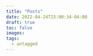 ```yaml
---
title: "Posts"
date: 2022-04-24T15:00:34-04:00
draft: true
toc: false
images:
tags:
  - untagged
---
```


